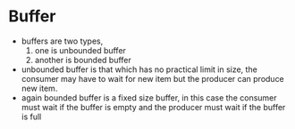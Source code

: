 # Buffer
-   buffers are two types,
    1. one is unbounded buffer 
    2. another is bounded buffer
-   unbounded buffer is that which has no practical limit in size, the consumer may have to wait for new item but the producer can produce new item.
-   again bounded buffer is a fixed size buffer, in this case the consumer must wait if the buffer is empty and the producer must wait if the buffer is full